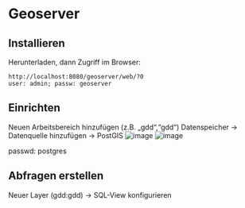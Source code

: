 # Geoserver
## Installieren

Herunterladen, dann Zugriff im Browser: 
```
http://localhost:8080/geoserver/web/?0
user: admin; passw: geoserver
```
## Einrichten

Neuen Arbeitsbereich hinzufügen (z.B. „gdd“,“gdd“)
Datenspeicher -> Datenquelle hinzufügen -> PostGIS
![image](https://github.com/caaarlito/Geodatendienste/assets/134683878/58090f7c-ebff-45e4-8109-3b67f922b3f9)
![image](https://github.com/caaarlito/Geodatendienste/assets/134683878/cf792a8c-bafd-4897-9506-e5a61e362d83)

passwd: postgres

## Abfragen erstellen

Neuer Layer (gdd:gdd) -> SQL-View konfigurieren

